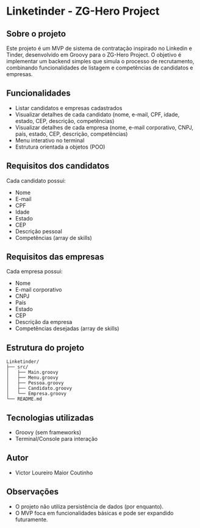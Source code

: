
# Linketinder - ZG-Hero Project

## Sobre o projeto

Este projeto é um MVP de sistema de contratação inspirado no Linkedin e Tinder, desenvolvido em Groovy para o ZG-Hero Project. O objetivo é implementar um backend simples que simula o processo de recrutamento, combinando funcionalidades de listagem e competências de candidatos e empresas.

## Funcionalidades

- Listar candidatos e empresas cadastrados
- Visualizar detalhes de cada candidato (nome, e-mail, CPF, idade, estado, CEP, descrição, competências)
- Visualizar detalhes de cada empresa (nome, e-mail corporativo, CNPJ, país, estado, CEP, descrição, competências)
- Menu interativo no terminal
- Estrutura orientada a objetos (POO)

## Requisitos dos candidatos

Cada candidato possui:
- Nome
- E-mail
- CPF
- Idade
- Estado
- CEP
- Descrição pessoal
- Competências (array de skills)

## Requisitos das empresas

Cada empresa possui:
- Nome
- E-mail corporativo
- CNPJ
- País
- Estado
- CEP
- Descrição da empresa
- Competências desejadas (array de skills)

## Estrutura do projeto

```
Linketinder/
├── src/
│   ├── Main.groovy
│   ├── Menu.groovy
│   ├── Pessoa.groovy
│   ├── Candidato.groovy
│   └── Empresa.groovy
└── README.md
```

## Tecnologias utilizadas

- Groovy (sem frameworks)
- Terminal/Console para interação

## Autor

- Victor Loureiro Maior Coutinho

## Observações

- O projeto não utiliza persistência de dados (por enquanto).
- O MVP foca em funcionalidades básicas e pode ser expandido futuramente.
